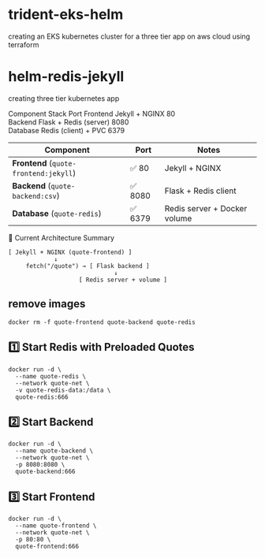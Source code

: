 # trident-eks-helm
creating an EKS kubernetes cluster for a three tier app on aws cloud using terraform


# helm-redis-jekyll
creating three tier kubernetes app 

Component	Stack	                Port
Frontend	Jekyll + NGINX	        80  
Backend	    Flask + Redis (server)	8080  
Database	Redis (client) + PVC    6379  

| Component                              | Port      | Notes                        |
| -------------------------------------- | --------- | ---------------------------- |
| **Frontend** (`quote-frontend:jekyll`) | ✅ 80     | Jekyll + NGINX               |
| **Backend** (`quote-backend:csv`)      | ✅ 8080   | Flask + Redis client         |
| **Database** (`quote-redis`)           | ✅ 6379   | Redis server + Docker volume |


🚦 Current Architecture Summary
```
[ Jekyll + NGINX (quote-frontend) ]
             ↓
     fetch("/quote") → [ Flask backend ]
                              ↓
                    [ Redis server + volume ]
```

## remove images
```
docker rm -f quote-frontend quote-backend quote-redis
```

## 1️⃣ Start Redis with Preloaded Quotes
```
docker run -d \
  --name quote-redis \
  --network quote-net \
  -v quote-redis-data:/data \
  quote-redis:666
```

## 2️⃣ Start Backend
```
docker run -d \
  --name quote-backend \
  --network quote-net \
  -p 8080:8080 \
  quote-backend:666
```

## 3️⃣ Start Frontend
```
docker run -d \
  --name quote-frontend \
  --network quote-net \
  -p 80:80 \
  quote-frontend:666
```
